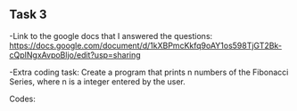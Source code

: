 ## Task 3

-Link to the google docs that I answered the questions:
https://docs.google.com/document/d/1kXBPmcKkfq9oAY1os598TjGT2Bk-cQpINgxAvpoBljo/edit?usp=sharing

-Extra coding task:
Create a program that prints n numbers of the Fibonacci Series, where n is a integer entered by the user.

Codes:
```.py


```
